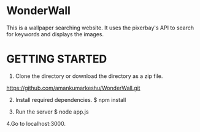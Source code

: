 # WonderWall
This is a wallpaper searching website. It uses the pixerbay's API to search for keywords and displays the images. 

# GETTING STARTED

1. Clone the directory or download the directory as a zip file.

  https://github.com/amankumarkeshu/WonderWall.git

2. Install required dependencies.
  $ npm install

3. Run the server
  $ node app.js

4.Go to localhost:3000.


